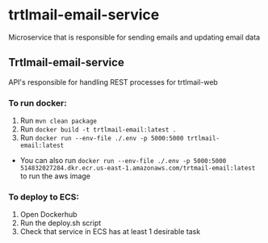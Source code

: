 # trtlmail-email-service
Microservice that is responsible for sending emails and updating email data

## Trtlmail-email-service
API's responsible for handling REST processes for trtlmail-web

### To run docker:
1) Run `mvn clean package`
2) Run `docker build -t trtlmail-email:latest .`
3) Run `docker run --env-file ./.env -p 5000:5000 trtlmail-email:latest`
- You can also run `docker run --env-file ./.env -p 5000:5000  514832027284.dkr.ecr.us-east-1.amazonaws.com/trtmail-email:latest` to run the aws image

### To deploy to ECS:
1) Open Dockerhub 
2) Run the deploy.sh script 
3) Check that service in ECS has at least 1 desirable task
